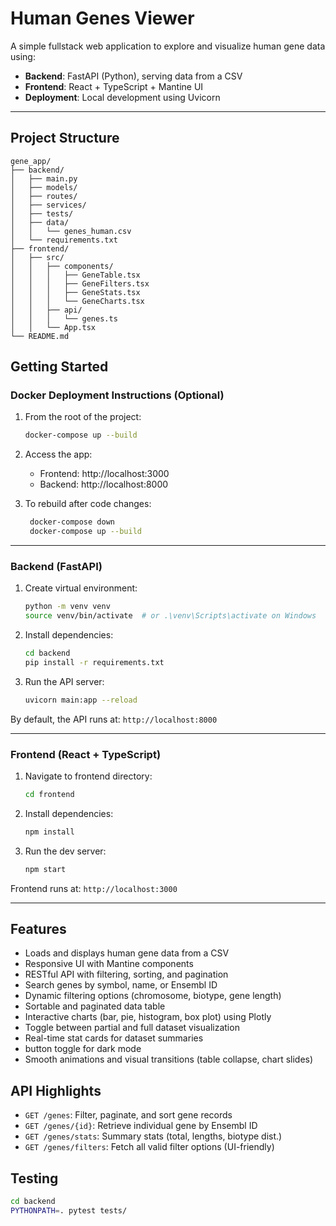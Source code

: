 # Human Genes Viewer

A simple fullstack web application to explore and visualize human gene data using:

- **Backend**: FastAPI (Python), serving data from a CSV
- **Frontend**: React + TypeScript + Mantine UI
- **Deployment**: Local development using Uvicorn

---

## Project Structure

```
gene_app/
├── backend/
│   ├── main.py
│   ├── models/
│   ├── routes/
│   ├── services/
│   ├── tests/
│   ├── data/
│   │   └── genes_human.csv
│   └── requirements.txt
├── frontend/
│   ├── src/
│   │   ├── components/
│   │   │   ├── GeneTable.tsx
│   │   │   ├── GeneFilters.tsx
│   │   │   ├── GeneStats.tsx
│   │   │   └── GeneCharts.tsx
│   │   ├── api/
│   │   │   └── genes.ts
│   │   └── App.tsx
└── README.md
```

## Getting Started

### Docker Deployment Instructions (Optional)

1. From the root of the project:
   ```bash
   docker-compose up --build
   ```
2. Access the app:
    - Frontend: http://localhost:3000
    - Backend:  http://localhost:8000

1. To rebuild after code changes:
   ```bash
    docker-compose down
    docker-compose up --build
   ````
---
### Backend (FastAPI)
1. Create virtual environment:
   ```bash
   python -m venv venv
   source venv/bin/activate  # or .\venv\Scripts\activate on Windows
   ```

2. Install dependencies:
   ```bash   
   cd backend
   pip install -r requirements.txt
   ```

3. Run the API server:
   ```bash
   uvicorn main:app --reload
   ```

By default, the API runs at: `http://localhost:8000`

---

### Frontend (React + TypeScript)

1. Navigate to frontend directory:
   ```bash
   cd frontend
   ```

2. Install dependencies:
   ```bash
   npm install
   ```

3. Run the dev server:
   ```bash
   npm start
   ```

Frontend runs at: `http://localhost:3000`

---

## Features

- Loads and displays human gene data from a CSV
- Responsive UI with Mantine components
- RESTful API with filtering, sorting, and pagination
- Search genes by symbol, name, or Ensembl ID
- Dynamic filtering options (chromosome, biotype, gene length)
- Sortable and paginated data table
- Interactive charts (bar, pie, histogram, box plot) using Plotly
- Toggle between partial and full dataset visualization
- Real-time stat cards for dataset summaries
- button toggle for dark mode
- Smooth animations and visual transitions (table collapse, chart slides)


## API Highlights

- `GET /genes`: Filter, paginate, and sort gene records
- `GET /genes/{id}`: Retrieve individual gene by Ensembl ID
- `GET /genes/stats`: Summary stats (total, lengths, biotype dist.)
- `GET /genes/filters`: Fetch all valid filter options (UI-friendly)


## Testing

```bash
cd backend
PYTHONPATH=. pytest tests/
```
